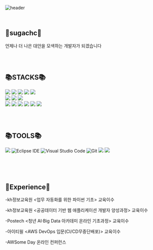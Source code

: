

![header](https://capsule-render.vercel.app/api?type=waving&color=auto&height=300&section=header&text=sugachc&fontSize=90)


 
<br>


💖sugachc💖
----------------------------------------------------------------------------------------------------------------------
언제나 더 나은 대안을 모색하는 개발자가 되겠습니다

<br><br>



📚STACKS📚
------------------------------------------------------------------------------------------------------------------------
<img src="https://img.shields.io/badge/JAVA-007396?style=for-the-badge&logo=java&logoColor=white"> <img src="https://img.shields.io/badge/spring-6DB33F?style=for-the-badge&logo=spring&logoColor=white"> <img src="https://img.shields.io/badge/springboot-6DB33F?style=for-the-badge&logo=springboot&logoColor=white"> 
 <img src="https://img.shields.io/badge/Docker-2496ED?style=for-the-badge&logo=docker&logoColor=white"> <img src="https://img.shields.io/badge/AWS-232F3E?style=for-the-badge&logo=AmazonAWS&logoColor=white"/>   <br> <img src="https://img.shields.io/badge/oracle-F80000?style=for-the-badge&logo=oracle&logoColor=white"> <img src="https://img.shields.io/badge/MySQL-4479A1?style=for-the-badge&logo=MySQL&logoColor=white"> <img src="https://img.shields.io/badge/Redis-DC382D?style=for-the-badge&logo=Redis&logoColor=white"> 
  &nbsp;         
 <img src="https://img.shields.io/badge/React-61DAFB?style=for-the-badge&logo=react&logoColor=black"> <img src="https://img.shields.io/badge/javascript-F7DF1E?style=for-the-badge&logo=javascript&logoColor=black"> <img src="https://img.shields.io/badge/bootstrap-7952B3?style=for-the-badge&logo=bootstrap&logoColor=white">
<img src="https://img.shields.io/badge/html5-E34F26?style=for-the-badge&logo=html5&logoColor=white">
<img src="https://img.shields.io/badge/css-1572B6?style=for-the-badge&logo=css3&logoColor=white"> <img src="https://img.shields.io/badge/jquery-0769AD?style=for-the-badge&logo=jquery&logoColor=white"> 


<br><br>

📚TOOLS📚
------------------------------------------------------------------------------------------------------------------------
<img src="https://img.shields.io/badge/intelliJ-000000?style=for-the-badge&logo=intellijidea&logoColor=white">  ![Eclipse IDE](https://img.shields.io/badge/Eclipse%20IDE-2C2255.svg?&style=for-the-badge&logo=Eclipse%20IDE&logoColor=white)  ![Visual Studio Code](https://img.shields.io/badge/Visual%20Studio%20Code-007ACC.svg?&style=for-the-badge&logo=Visual%20Studio%20Code&logoColor=white) ![Git](https://img.shields.io/badge/Git-F05032.svg?&style=for-the-badge&logo=Git&logoColor=white)   <img src="https://img.shields.io/badge/github-181717?style=for-the-badge&logo=github&logoColor=white"> <img src="https://img.shields.io/badge/Postman-FF6C37?style=for-the-badge&logo=postman&logoColor=white"> 





<br><br><br>




📃Experience📃
------------------------------------------------------------------------------------------------------------------------------
-kh정보교육원 <업무 자동화를 위한 파이썬 기초> 교육이수   

-kh정보교육원 <공공데이터 기반 웹 애플리케이션 개발자 양성과정> 교육이수  

-Postech <청년 AI·Big Data 아카데미 온라인 기초과정> 교육이수  

-아이티윌 <AWS DevOps 입문(CI/CD무중단배포)> 교육이수     

-AWSome Day 온라인 컨퍼런스    

<br><br>

   
